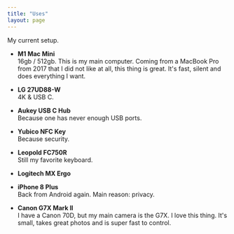 ```yaml
---
title: "Uses"
layout: page
---
```


My current setup.

- **M1 Mac Mini**  
16gb / 512gb. This is my main computer. Coming from a MacBook Pro from 2017 that I did not like at all, this thing is great. It's fast, silent and does everything I want.

- **LG 27UD88-W**  
4K & USB C.

- **Aukey USB C Hub**  
Because one has never enough USB ports.

- **Yubico NFC Key**  
Because security.

- **Leopold FC750R**  
Still my favorite keyboard.

- **Logitech MX Ergo**

- **iPhone 8 Plus**  
Back from Android again. Main reason: privacy.

- **Canon G7X Mark II**  
I have a Canon 70D, but my main camera is the G7X. I love this thing. It's small, takes great photos and is super fast to control.
